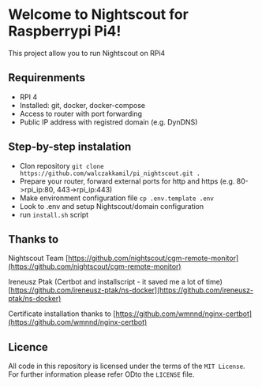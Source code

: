 # Welcome to Nightscout for Raspberrypi Pi4!

This project allow you to run Nightscout on RPi4

## Requirenments

* RPI 4
* Installed: git, docker, docker-compose
* Access to router with port forwarding
* Public IP address with registred domain (e.g. DynDNS)

## Step-by-step instalation

* Clon repository `git clone https://github.com/walczakkamil/pi_nightscout.git .`
* Prepare your router, forward external ports for http and https (e.g. 80->rpi_ip:80, 443->rpi_ip:443)
* Make environment configuration file `cp .env.template .env`
* Look to .env and setup Nightscout/domain configuration
* run `install.sh` script

## Thanks to

Nightscout Team [https://github.com/nightscout/cgm-remote-monitor](https://github.com/nightscout/cgm-remote-monitor)

Ireneusz Ptak (Certbot and installscript - it saved me a lot of time) [https://github.com/ireneusz-ptak/ns-docker](https://github.com/ireneusz-ptak/ns-docker)

Certificate installation thanks to [https://github.com/wmnnd/nginx-certbot](https://github.com/wmnnd/nginx-certbot)

## Licence

All code in this repository is licensed under the terms of the `MIT License`. For further information please refer ODto the `LICENSE` file.
